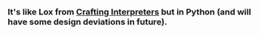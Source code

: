 ### It's like Lox from [Crafting Interpreters](https://craftinginterpreters.com/) but in Python (and will have some design deviations in future).

